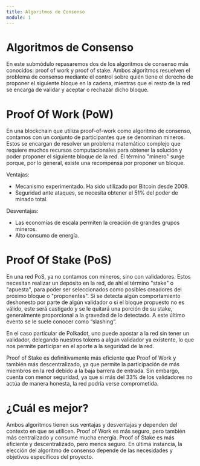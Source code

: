 ```yaml
---
title: Algoritmos de Consenso
module: 1
---
```


# Algoritmos de Consenso

En este submódulo repasaremos dos de los algoritmos de consenso más conocidos: proof of work y proof of stake. Ambos algoritmos resuelven el problema de consenso mediante el control sobre quién tiene el derecho de proponer el siguiente bloque en la cadena, mientras que el resto de la red se encarga de validar y aceptar o rechazar dicho bloque.

# Proof Of Work (PoW)

En una blockchain que utiliza proof-of-work como algoritmo de consenso, contamos con un conjunto de participantes que se denominan mineros. Estos se encargan de resolver un problema matemático complejo que requiere muchos recursos computacionales para obtener la solución y poder proponer el siguiente bloque de la red. El término "minero" surge porque, por lo general, existe una recompensa por proponer un bloque.

Ventajas:

- Mecanismo experimentado. Ha sido utilizado por Bitcoin desde 2009.
- Seguridad ante ataques, se necesita obtener el 51% del poder de minado total.

Desventajas:

- Las economías de escala permiten la creación de grandes grupos mineros.
- Alto consumo de energía.

# Proof Of Stake (PoS)

En una red PoS, ya no contamos con mineros, sino con validadores. Estos necesitan realizar un depósito en la red, de ahí el término "stake" o "apuesta", para poder ser seleccionados como posibles creadores del próximo bloque o "proponentes". Si se detecta algún comportamiento deshonesto por parte de algún validador o si el bloque propuesto no es válido, este será castigado y se le quitará una porción de su stake, generalmente proporcional a la gravedad de lo detectado. A este último evento se le suele conocer como “slashing”.

En el caso particular de Polkadot, uno puede apostar a la red sin tener un validador, delegando nuestros tokens a algún validador ya existente, lo que nos permite participar en el aporte a la seguridad de la red.

Proof of Stake es definitivamente más eficiente que Proof of Work y también más descentralizado, ya que permite la participación de más miembros en la red debido a la baja barrera de entrada. Sin embargo, cuenta con menor seguridad, ya que si más del 33% de los validadores no actúa de manera honesta, la red podría verse comprometida.

# ¿Cuál es mejor?

Ambos algoritmos tienen sus ventajas y desventajas y dependen del contexto en que se utilicen. Proof of Work es más seguro, pero también más centralizado y consume mucha energía. Proof of Stake es más eficiente y descentralizado, pero menos seguro. En última instancia, la elección del algoritmo de consenso depende de las necesidades y objetivos específicos del proyecto.
